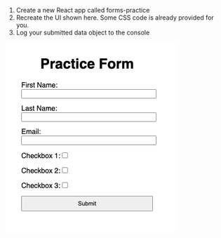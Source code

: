 1. Create a new React app called forms-practice
2. Recreate the UI shown here. Some CSS code is already provided for you. 
3. Log your submitted data object to the console

![!\[Alt text\](design-images/horoscope-component.png) ](./assets/image.png)
